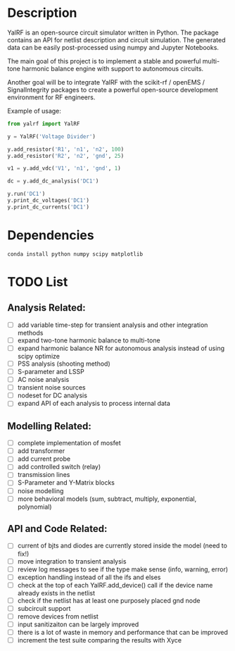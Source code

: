 # Description

YalRF is an open-source circuit simulator written in Python. The package contains an API for netlist description and circuit simulation. The generated data can be easily post-processed using numpy and Jupyter Notebooks.

The main goal of this project is to implement a stable and powerful multi-tone harmonic balance engine with support to autonomous circuits.

Another goal will be to integrate YalRF with the scikit-rf / openEMS / SignalIntegrity packages to create a powerful open-source development environment for RF engineers.

Example of usage:
```python
from yalrf import YalRF

y = YalRF('Voltage Divider')

y.add_resistor('R1', 'n1', 'n2', 100)
y.add_resistor('R2', 'n2', 'gnd', 25)

v1 = y.add_vdc('V1', 'n1', 'gnd', 1)

dc = y.add_dc_analysis('DC1')

y.run('DC1')
y.print_dc_voltages('DC1')
y.print_dc_currents('DC1')
```

# Dependencies

`conda install python numpy scipy matplotlib`

# TODO List

## Analysis Related:
- [ ] add variable time-step for transient analysis and other integration methods
- [ ] expand two-tone harmonic balance to multi-tone
- [ ] expand harmonic balance NR for autonomous analysis instead of using scipy optimize
- [ ] PSS analysis (shooting method)
- [ ] S-parameter and LSSP
- [ ] AC noise analysis
- [ ] transient noise sources
- [ ] nodeset for DC analysis
- [ ] expand API of each analysis to process internal data

## Modelling Related:
- [ ] complete implementation of mosfet
- [ ] add transformer
- [ ] add current probe
- [ ] add controlled switch (relay)
- [ ] transmission lines
- [ ] S-Parameter and Y-Matrix blocks
- [ ] noise modelling
- [ ] more behavioral models (sum, subtract, multiply, exponential, polynomial)

## API and Code Related:
- [ ] current of bjts and diodes are currently stored inside the model (need to fix!)
- [ ] move integration to transient analysis
- [ ] review log messages to see if the type make sense (info, warning, error)
- [ ] exception handling instead of all the ifs and elses
- [ ] check at the top of each YalRF.add_device() call if the device name already exists in the netlist
- [ ] check if the netlist has at least one purposely placed gnd node
- [ ] subcircuit support
- [ ] remove devices from netlist
- [ ] input sanitizaiton can be largely improved
- [ ] there is a lot of waste in memory and performance that can be improved
- [ ] increment the test suite comparing the results with Xyce
